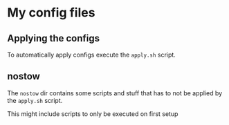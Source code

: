 # My config files

## Applying the configs
To automatically apply configs execute the `apply.sh` script.


## nostow
The `nostow` dir contains some scripts and stuff that has to not be applied by the `apply.sh` script.

This might include scripts to only be executed on first setup
